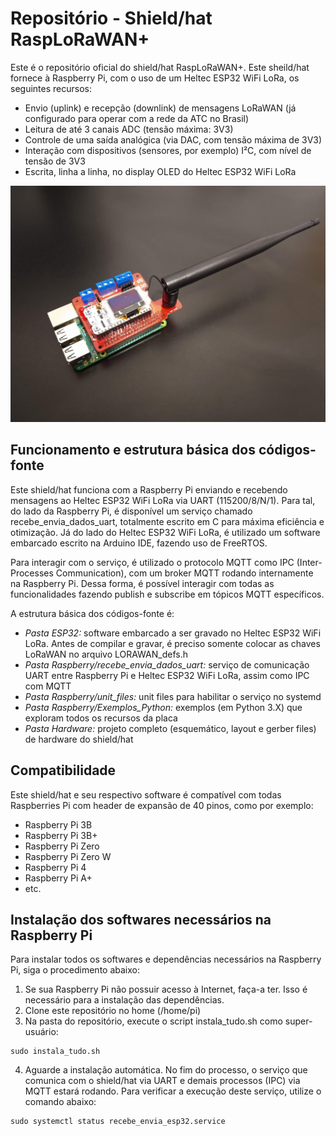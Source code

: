 # Repositório - Shield/hat RaspLoRaWAN+

Este é o repositório oficial do shield/hat RaspLoRaWAN+. Este sheild/hat fornece à Raspberry Pi, com o uso de um Heltec ESP32 WiFi LoRa, os seguintes recursos:

* Envio (uplink) e recepção (downlink) de mensagens LoRaWAN (já configurado para operar com a rede da ATC no Brasil)
* Leitura de até 3 canais ADC (tensão máxima: 3V3)
* Controle de uma saída analógica (via DAC, com tensão máxima de 3V3)
* Interação com dispositivos (sensores, por exemplo) I²C, com nível de tensão de 3V3
* Escrita, linha a linha, no display OLED do Heltec ESP32 WiFi LoRa

![Foto do shield/hat RaspLoraWAN+](https://github.com/phfbertoleti/shield_hat_RaspLoRaWAN_plus/blob/main/Imagens/shield_rasplorawan%2B_1.jpg)

## Funcionamento e estrutura básica dos códigos-fonte

Este shield/hat funciona com a Raspberry Pi enviando e recebendo mensagens ao Heltec ESP32 WiFi LoRa via UART (115200/8/N/1). Para tal, do lado da Raspberry Pi, é disponível um serviço chamado recebe_envia_dados_uart, totalmente escrito em C para máxima eficiência e otimização. Já do lado do Heltec ESP32 WiFi LoRa, é utilizado um software embarcado escrito na Arduino IDE, fazendo uso de FreeRTOS.

Para interagir com o serviço, é utilizado o protocolo MQTT como IPC (Inter-Processes Communication), com um broker MQTT rodando internamente na Raspberry Pi. Dessa forma, é possível interagir com todas as funcionalidades fazendo publish e subscribe em tópicos MQTT específicos.

A estrutura básica dos códigos-fonte é:

* *Pasta ESP32:* software embarcado a ser gravado no Heltec ESP32 WiFi LoRa. Antes de compilar e gravar, é preciso somente colocar as chaves LoRaWAN no arquivo LORAWAN_defs.h
* *Pasta Raspberry/recebe_envia_dados_uart:* serviço de comunicação UART entre Raspberry Pi e Heltec ESP32 WiFi LoRa, assim como IPC com MQTT
* *Pasta Raspberry/unit_files:* unit files para habilitar o serviço no systemd
* *Pasta Raspberry/Exemplos_Python:* exemplos (em Python 3.X) que exploram todos os recursos da placa
* *Pasta Hardware:* projeto completo (esquemático, layout e gerber files) de hardware do shield/hat

## Compatibilidade

Este shield/hat e seu respectivo software é compatível com todas Raspberries Pi com header de expansão de 40 pinos, como por exemplo:

* Raspberry Pi 3B
* Raspberry Pi 3B+
* Raspberry Pi Zero
* Raspberry Pi Zero W
* Raspberry Pi 4
* Raspberry Pi A+
* etc.

## Instalação dos softwares necessários na Raspberry Pi

Para instalar todos os softwares e dependências necessários na Raspberry Pi, siga o procedimento abaixo:

1. Se sua Raspberry Pi não possuir acesso à Internet, faça-a ter. 
Isso é necessário para a instalação das dependências.
2. Clone este repositório no home (/home/pi)
3. Na pasta do repositório, execute o script instala_tudo.sh como super-usuário:

```
sudo instala_tudo.sh
```

4. Aguarde a instalação automática. No fim do processo, o serviço que comunica com o shield/hat via UART e demais processos (IPC) via MQTT estará rodando. Para verificar a execução deste serviço, utilize o comando abaixo:

```
sudo systemctl status recebe_envia_esp32.service
```